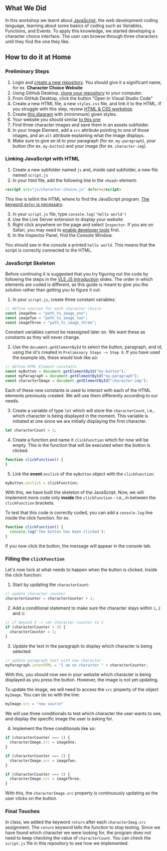 
## What We Did

In this workshop we learnt about [JavaScript](https://vle.norwichuni.ac.uk/pluginfile.php/74069/mod_resource/content/2/JavaScript%20Introduction.pdf), the web development coding language, learning about some basics of coding such as Variables, Functions, and Events. To apply this knowledge, we started developing a character choice interface. The user can browse through three characters until they find the one they like.

## How to do it at Home

### Preliminary Steps

1. Login and [create a new repository](https://docs.github.com/en/repositories/creating-and-managing-repositories/creating-a-new-repository). You should give it a significant name, for ex. **Character Choice Website**
2. Using GitHub Desktop, [clone your repository](https://docs.github.com/en/repositories/creating-and-managing-repositories/cloning-a-repository?tool=desktop) to your computer.
3. From GitHub Desktop, click the button "Open In Visual Studio Code"
4. Create a new HTML file, a new `styles.css` file, and link it to the HTML. If you struggle with this step, review [HTML & CSS workshop](https://github.com/DianaVallverdu-NUA/BSC1a-HTML)
5. Create [this diagram](https://miro.com/app/board/uXjVLUfEZKc=/?moveToWidget=3458764602927451353&cot=14) with (minimmum) given styles.
6. Your website you should similar [to this one](https://miro.com/app/board/uXjVLUfEZKc=/?moveToWidget=3458764602928304955&cot=14)
7. Find three character images and save them in an assets subfolder.
8. In your image Element, add a `src` attribute pointing to one of those images, and an `alt` attribute explaining what the image displays.
9. Make sure to give an id to your paragraph (for ex. `my-paragraph`), your button (for ex. `my-button`) and your image (for ex. `character-img`).

### Linking JavaScript with HTML

1. Create a new subfolder named `js` and, inside said subfolder, a new file named `script.js`
2. In your html file, add the following line in the `<head>` element:

```html
<script src="js/character-choice.js" defer></script>
```

This line is tellint the HTML where to find the JavaScript program. [The keyword `defer` is necessary](https://ishaileshmishra.medium.com/about-defer-keyword-in-javascript-html-script-file-399f366952ec#:~:text=basically%2C%20In%20HTML%2C%20the%20defer,the%20JavaScript%20is%20being%20downloaded.).

3. In your `script.js` file, type `console.log('hello world')`
4. Use the Live Server extension to display your website
5. Right click anywhere on the page and select `Inspector`. If you are on Safari, you may need to [enable developer tools](https://help.salesforce.com/s/articleView?id=sf.s1_branded_apps_playground_safari_devtools.htm&type=5) first.
6. In the Inspector Panel, find the Console Window.

You should see in the console a printed `hello world`. This means that the script is correctly connected to the HTML.

### JavaScript Skeleton

Before continuing it is suggested that you try figuring out the code by following the steps in the [VLE JS Introduction](https://vle.norwichuni.ac.uk/pluginfile.php/74069/mod_resource/content/2/JavaScript%20Introduction.pdf) slides. The order in which elements are coded is different, as this guide is meant to give you the solution rather than getting you to figure it out.

1. In your `script.js`, create three constant variables:

```JavaScript
// define sources for each character choice
const imageOne = "path_to_image_one";
const imageTwo = "path_to_image_two";
const imageThree = "path_to_image_three";
```

Constant variables cannot be reassigned later on. We want these as constants as they will never change.

2. Use the `document.getElementById` to select the button, paragraph, and id, using the id's created in `Preliminary Steps -> Step 9`. If you have used the example ids, these would look like so:

```JavaScript
// define HTML Element constants
const myButton = document.getElementById("my-button");
const myParagraph = document.getElementById("my-paragraph");
const characterImage = document.getElementById("character-img");
```

Each of these new constants is used to interact with each of the HTML elements previously created. We will use them differently according to our needs.

3. Create a variable of type `let` which will store the `characterCount`, i.e., which character is being displayed in the moment. This variable is initiated at one since we are initially displaying the first character.

```JavaScript
let characterCount = 1;
```

4. Create a function and name it `clickFunction` which for now will be empty. This is the function that will be executed when the button is clicked.

```JavaScript
function clickFunction() {
}
```

5. Link the **event** `onclick` of the `myButton` object with the `clickFunction`:

```JavaScript
myButton.onclick = clickFunction;
```

With this, we have built the skeleton of the JavaScript. Now, we will implement more code only **inside** the `clickFunction` - i.e., in between the `clickFunction` brackets.

To test that this code is correctly coded, you can add a `console.log` line inside the click function. for ex.

```JavaScript
function clickFunction() {
  console.log('the button has been clicked');
}
```

If you now click the button, the message will appear in the console tab.

### Filling the `clickFunction`

Let's now lock at what needs to happen when the button is clicked. Inside the click function:

1. Start by updating the `characterCount`:

```JavaScript
// update character counter
characterCounter = characterCounter + 1;
```

2. Add a conditional statement to make sure the character stays within `1`, `2` and `3`:

```JavaScript
// if beyond 3 -> set character counter to 1
if (characterCounter > 3) {
  characterCounter = 1;
}
```

3. Update the text in the paragraph to display which character is being selected:

```JavaScript
// update paragraph text with new character
myParagraph.innerHTML = "I am on character " + characterCounter;
```

With this, you should now see in your website which character is being displayed as you press the button. However, the image is not yet updating.

To update the image, we will need to access the `src` property of the object `myImage`. You can do so with the line:

```JavaScript
myImage.src = "new source"
```

We will use three conditionals to test which character the user wants to see, and display the specific image the user is asking for.

4. Implement the three conditionals like so:

```JavaScript
if (characterCounter === 1) {
  characterImage.src = imageOne;
}

if (characterCounter === 2) {
  characterImage.src = imageTwo;
}

if (characterCounter === 3) {
  characterImage.src = imageThree;
}
```
With this, the `characterImage.src` property is continuously updating as the user clicks on the button.

### Final Touches

In class, we added the keyword `return` after each `characterImag.src` assignment. The `return` keyword tells the function to stop testing. Since we have found which character we were looking for, the program does not need to keep checking the value of `characterCount`. You can check the `script.js` file in this repository to see how we implemented.